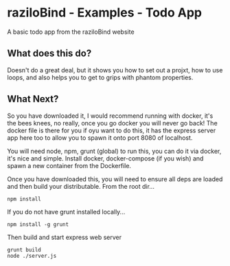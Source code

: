 # raziloBind - Examples - Todo App

A basic todo app from the raziloBind website

## What does this do?

Doesn't do a great deal, but it shows you how to set out a projxt, how to use loops, and also helps you to get to grips with phantom properties.

## What Next?

So you have downloaded it, I would recommend running with docker, it's the bees knees, no really, once you go docker you will never go back! The docker file is there for you if oyu want to do this, it has the express server app here too to allow you to spawn it onto port 8080 of localhost.

You will need node, npm, grunt (global) to run this, you can do it via docker, it's nice and simple. Install docker, docker-compose (if you wish) and spawn a new container from the Dockerfile.

Once you have downloaded this, you will need to ensure all deps are loaded and then build your distributable. From the root dir...

```
npm install
```

If you do not have grunt installed locally...

```
npm install -g grunt
```

Then build and start express web server

```
grunt build
node ./server.js
```
